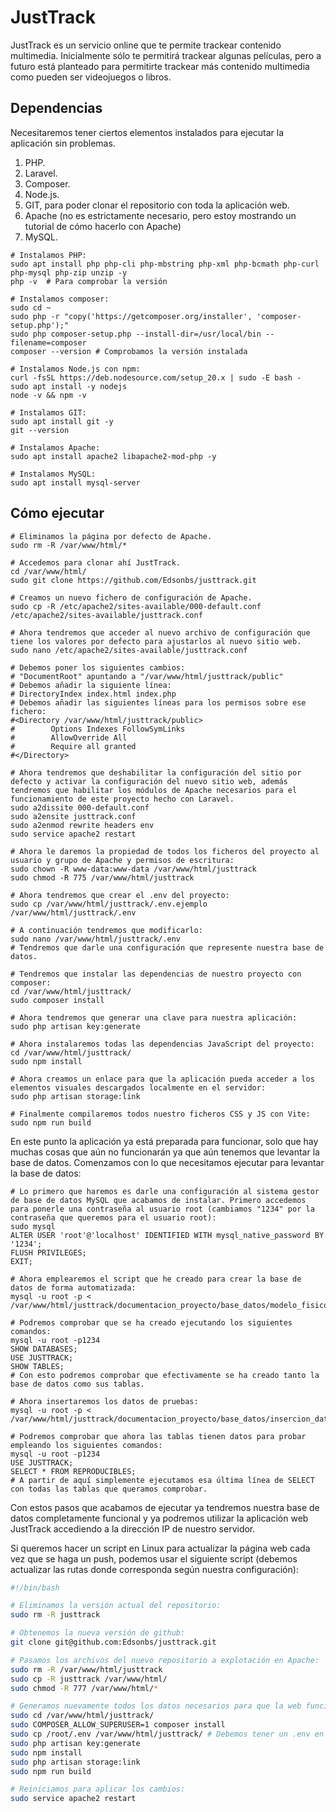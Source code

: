 # JustTrack

JustTrack es un servicio online que te permite trackear contenido multimedia. Inicialmente sólo te permitirá trackear algunas películas, pero a futuro está planteado para permitirte trackear más contenido multimedia como pueden ser videojuegos o libros.

## Dependencias

Necesitaremos tener ciertos elementos instalados para ejecutar la aplicación sin problemas.

1. PHP.
2. Laravel.
3. Composer.
4. Node.js.
5. GIT, para poder clonar el repositorio con toda la aplicación web.
6. Apache (no es estrictamente necesario, pero estoy mostrando un tutorial de cómo hacerlo con Apache)
7. MySQL.

```shell
# Instalamos PHP:
sudo apt install php php-cli php-mbstring php-xml php-bcmath php-curl php-mysql php-zip unzip -y
php -v  # Para comprobar la versión

# Instalamos composer:
sudo cd ~
sudo php -r "copy('https://getcomposer.org/installer', 'composer-setup.php');"
sudo php composer-setup.php --install-dir=/usr/local/bin --filename=composer
composer --version # Comprobamos la versión instalada

# Instalamos Node.js con npm:
curl -fsSL https://deb.nodesource.com/setup_20.x | sudo -E bash -
sudo apt install -y nodejs
node -v && npm -v

# Instalamos GIT:
sudo apt install git -y
git --version

# Instalamos Apache:
sudo apt install apache2 libapache2-mod-php -y

# Instalamos MySQL:
sudo apt install mysql-server
```

## Cómo ejecutar

```shell
# Eliminamos la página por defecto de Apache.
sudo rm -R /var/www/html/*

# Accedemos para clonar ahí JustTrack.
cd /var/www/html/
sudo git clone https://github.com/Edsonbs/justtrack.git

# Creamos un nuevo fichero de configuración de Apache.
sudo cp -R /etc/apache2/sites-available/000-default.conf /etc/apache2/sites-available/justtrack.conf

# Ahora tendremos que acceder al nuevo archivo de configuración que tiene los valores por defecto para ajustarlos al nuevo sitio web.
sudo nano /etc/apache2/sites-available/justtrack.conf

# Debemos poner los siguientes cambios:
# "DocumentRoot" apuntando a "/var/www/html/justtrack/public"
# Debemos añadir la siguiente línea:
# DirectoryIndex index.html index.php
# Debemos añadir las siguientes líneas para los permisos sobre ese fichero:
#<Directory /var/www/html/justtrack/public>
#        Options Indexes FollowSymLinks
#        AllowOverride All
#        Require all granted
#</Directory>

# Ahora tendremos que deshabilitar la configuración del sitio por defecto y activar la configuración del nuevo sitio web, además tendremos que habilitar los módulos de Apache necesarios para el funcionamiento de este proyecto hecho con Laravel.
sudo a2dissite 000-default.conf
sudo a2ensite justtrack.conf
sudo a2enmod rewrite headers env
sudo service apache2 restart

# Ahora le daremos la propiedad de todos los ficheros del proyecto al usuario y grupo de Apache y permisos de escritura:
sudo chown -R www-data:www-data /var/www/html/justtrack
sudo chmod -R 775 /var/www/html/justtrack

# Ahora tendremos que crear el .env del proyecto:
sudo cp /var/www/html/justtrack/.env.ejemplo /var/www/html/justtrack/.env

# A continuación tendremos que modificarlo:
sudo nano /var/www/html/justtrack/.env
# Tendremos que darle una configuración que represente nuestra base de datos.

# Tendremos que instalar las dependencias de nuestro proyecto con composer:
cd /var/www/html/justtrack/
sudo composer install

# Ahora tendremos que generar una clave para nuestra aplicación:
sudo php artisan key:generate

# Ahora instalaremos todas las dependencias JavaScript del proyecto:
cd /var/www/html/justtrack/
sudo npm install

# Ahora creamos un enlace para que la aplicación pueda acceder a los elementos visuales descargados localmente en el servidor:
sudo php artisan storage:link

# Finalmente compilaremos todos nuestro ficheros CSS y JS con Vite:
sudo npm run build
```

En este punto la aplicación ya está preparada para funcionar, solo que hay muchas cosas que aún no funcionarán ya que aún tenemos que levantar la base de datos. Comenzamos con lo que necesitamos ejecutar para levantar la base de datos:

```shell
# Lo primero que haremos es darle una configuración al sistema gestor de base de datos MySQL que acabamos de instalar. Primero accedemos para ponerle una contraseña al usuario root (cambiamos "1234" por la contraseña que queremos para el usuario root):
sudo mysql
ALTER USER 'root'@'localhost' IDENTIFIED WITH mysql_native_password BY '1234';
FLUSH PRIVILEGES;
EXIT;

# Ahora emplearemos el script que he creado para crear la base de datos de forma automatizada:
mysql -u root -p < /var/www/html/justtrack/documentacion_proyecto/base_datos/modelo_fisico.sql

# Podremos comprobar que se ha creado ejecutando los siguientes comandos:
mysql -u root -p1234
SHOW DATABASES;
USE JUSTTRACK;
SHOW TABLES;
# Con esto podremos comprobar que efectivamente se ha creado tanto la base de datos como sus tablas.

# Ahora insertaremos los datos de pruebas:
mysql -u root -p < /var/www/html/justtrack/documentacion_proyecto/base_datos/insercion_datos.sql

# Podremos comprobar que ahora las tablas tienen datos para probar empleando los siguientes comandos:
mysql -u root -p1234
USE JUSTTRACK;
SELECT * FROM REPRODUCIBLES;
# A partir de aquí simplemente ejecutamos esa última línea de SELECT con todas las tablas que queramos comprobar.
```

Con estos pasos que acabamos de ejecutar ya tendremos nuestra base de datos completamente funcional y ya podremos utilizar la aplicación web JustTrack accediendo a la dirección IP de nuestro servidor.

Si queremos hacer un script en Linux para actualizar la página web cada vez que se haga un push, podemos usar el siguiente script (debemos actualizar las rutas donde corresponda según nuestra configuración):

```bash
#!/bin/bash

# Eliminamos la versión actual del repositorio:
sudo rm -R justtrack

# Obtenemos la nueva versión de github:
git clone git@github.com:Edsonbs/justtrack.git

# Pasamos los archivos del nuevo repositorio a explotación en Apache:
sudo rm -R /var/www/html/justtrack
sudo cp -R justtrack /var/www/html/
sudo chmod -R 777 /var/www/html/*

# Generamos nuevamente todos los datos necesarios para que la web funcione:
sudo cd /var/www/html/justtrack/
sudo COMPOSER_ALLOW_SUPERUSER=1 composer install
sudo cp /root/.env /var/www/html/justtrack/ # Debemos tener un .env en la carpeta.
sudo php artisan key:generate
sudo npm install
sudo php artisan storage:link
sudo npm run build

# Reiniciamos para aplicar los cambios:
sudo service apache2 restart
```
